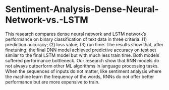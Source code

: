 # Sentiment-Analysis-Dense-Neural-Network-vs.-LSTM
This research compares dense neural network and LSTM network’s performance on binary classification of text data in three criteria: (1) prediction accuracy; (2) loss value; (3) run time. The results show that, after finetuning, the final DNN model achieved predictive accuracy on test set similar to the final LSTM model but with much less train time. Both models suffered performance bottleneck. Our research show that RNN models do not always outperform other ML algorithms in language processing tasks. When the sequences of inputs do not matter, like sentiment analysis where the machine learn the frequency of the words, RNNs do not offer better performance but are more expensive to train.
